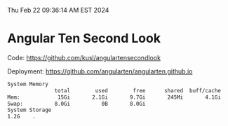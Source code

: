 Thu Feb 22 09:36:14 AM EST 2024

# Angular Ten Second Look

Code: https://github.com/kusl/angulartensecondlook

Deployment: https://github.com/angularten/angularten.github.io

```bash
System Memory
               total        used        free      shared  buff/cache   available
Mem:            15Gi       2.1Gi       9.7Gi       245Mi       4.1Gi        13Gi
Swap:          8.0Gi          0B       8.0Gi
System Storage
1.2G	.
